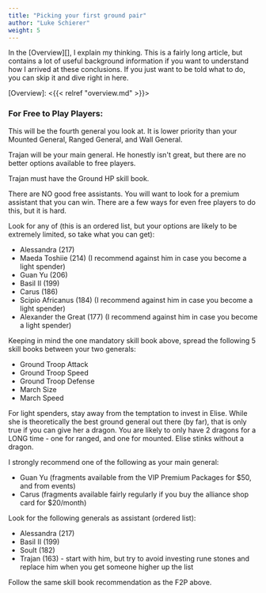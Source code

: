 ```yaml
---
title: "Picking your first ground pair"
author: "Luke Schierer"
weight: 5
---
```


In the [Overview][], I explain my thinking.  This is a fairly long article, but
contains a lot of useful background information if you want to understand how I
arrived at these conclusions. If you just want to be told what to do, you can
skip it and dive right in here. 

[Overview]: <{{< relref "overview.md" >}}>

### For Free to Play Players:

This will be the fourth general you look at.  It is lower priority than your
Mounted General, Ranged General, and Wall General.

Trajan will be your main general.  He honestly isn't great, but there are no
better options available to free players.

Trajan must have the Ground HP skill book.

There are NO good free assistants.  You will want to look for a premium
assistant that you can win.  There are a few ways for even free players to do
this, but it is hard.

Look for any of (this is an ordered list, but your options are likely to be
extremely limited, so take what you can get):

* Alessandra (217)
* Maeda Toshiie (214) (I recommend against him in case you become a light spender)
* Guan Yu (206)
* Basil II (199)
* Carus (186)
* Scipio Africanus (184) (I recommend against him in case you become a light spender)
* Alexander the Great (177) (I recommend against him in case you become a light spender)

Keeping in mind the one mandatory skill book above, spread the following 5
skill books between your two generals:
* Ground Troop Attack
* Ground Troop Speed
* Ground Troop Defense
* March Size
* March Speed

For light spenders, stay away from the temptation to invest in Elise.  While
she is theoretically the best ground general out there (by far), that is only
true if you can give her a dragon.  You are likely to only have 2 dragons for a
LONG time - one for ranged, and one for mounted. Elise stinks without a dragon.

I strongly recommend one of the following as your main general:
* Guan Yu (fragments available from the VIP Premium Packages for $50, and from
  events)
* Carus (fragments available fairly regularly if you buy the alliance shop card
  for $20/month)

Look for the following generals as assistant (ordered list):
* Alessandra (217)
* Basil II (199)
* Soult (182)
* Trajan (163) - start with him, but try to avoid investing rune stones and
  replace him when you get someone higher up the list

Follow the same skill book recommendation as the F2P above.



